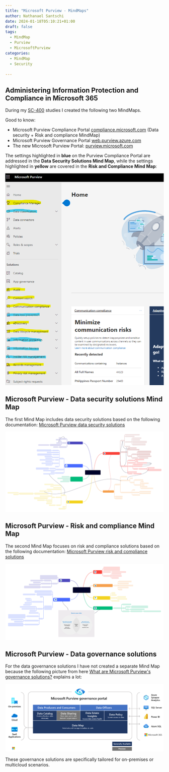 ```yaml
---
title: "Microsoft Purview - MindMaps"
author: Nathanael Santschi
date: 2024-01-18T05:10:21+01:00
draft: false
tags:
  - MindMap
  - Purview
  - MicrosoftPurview
categories:
  - MindMap
  - Security
  
---
```

## Administering Information Protection and Compliance in Microsoft 365

During my [SC-400](https://learn.microsoft.com/en-us/credentials/certifications/exams/sc-400/) studies I created the following two MindMaps. 

Good to know:
- Microsoft Purview Compliance Portal [compliance.microsoft.com](https://compliance.microsoft.com) (Data security + Risk and compliance MindMap)
- Microsoft Purview Governance Portal [web.purview.azure.com](https://web.purview.azure.com)
- The new Microsoft Purview Portal: [purview.microsoft.com](https://purview.microsoft.com/)

The settings highlighted in **blue** on the Purview Compliance Portal are addressed in the **Data Security Solutions Mind Map**, while the settings highlighted in **yellow** are covered in the **Risk and Compliance Mind Map**:

![portal](/images/microsoft-purview-portal-mindmapcolor.png "Preview")

## Microsoft Purview - Data security solutions Mind Map 
The first Mind Map includes data security solutions based on the following documentation: [Microsoft Purview data security solutions](https://learn.microsoft.com/en-us/purview/purview-security)

![Microsoft Purview MindMap SVG](/images/Microsoft-Purview-datasecurity.svg "Preview")


## Microsoft Purview - Risk and compliance Mind Map
The second Mind Map focuses on risk and compliance solutions based on the following documentation:  [Microsoft Purview risk and compliance solutions](https://learn.microsoft.com/en-us/purview/purview-compliance)

![MindMap](/images/Microsoft-Purview-risk-compliance.svg "Preview") 

## Microsoft Purview -  Data governance solutions
For the data governance solutions I have not created a separate Mind Map because the following picture from here [What are Microsoft Purview's governance solutions?](https://learn.microsoft.com/en-us/purview/governance-solutions-overview) explains a lot:   

![Governance-Solutions](/images/microsoft-purview-high-level-overview-governance-solutions.png "Preview")  

These governance solutions are specifically tailored for on-premises or multicloud scenarios. 









